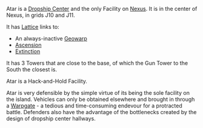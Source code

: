Atar is a [Dropship Center](../locations/Dropship_Center.md) and the only
Facility on [Nexus](../locations/Oshur.md#Nexus). It is in the center of Nexus,
in grids J10 and J11.

It has [Lattice](../terminology/Lattice.md) links to:

- An always-inactive [Geowarp](../locations/Geowarp.md)
- [Ascension](../locations/Oshur.md#Acsension)
- [Extinction](../locations/Oshur.md#Extinction)

It has 3 Towers that are close to the base, of which the Gun Tower to the South
the closest is.

Atar is a Hack-and-Hold Facility.

Atar is very defensible by the simple virtue of its being the sole facility on
the island. Vehicles can only be obtained elsewhere and brought in through a
[Warpgate](../locations/Warpgate.md) - a tedious and time-consuming endevour for
a protracted battle. Defenders also have the advantage of the bottlenecks
created by the design of dropship center hallways.
